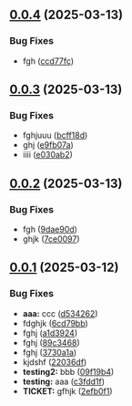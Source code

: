 ## [0.0.4](https://github.com/jimmieulenius/workflow-test/compare/v0.0.3...v0.0.4) (2025-03-13)


### Bug Fixes

* fgh ([ccd77fc](https://github.com/jimmieulenius/workflow-test/commit/ccd77fcb016f6b327b95d707ba612949cc501bae))

## [0.0.3](https://github.com/jimmieulenius/workflow-test/compare/v0.0.2...v0.0.3) (2025-03-13)


### Bug Fixes

* fghjuuu ([bcff18d](https://github.com/jimmieulenius/workflow-test/commit/bcff18d64ea745c98f59f09712dff1e90af60069))
* ghj ([e9fb07a](https://github.com/jimmieulenius/workflow-test/commit/e9fb07a3ce937d13e532113f3512bd1ab951ca56))
* iiii ([e030ab2](https://github.com/jimmieulenius/workflow-test/commit/e030ab286eb1685d7b4ce5a4d21e185030dc95e3))

## [0.0.2](https://github.com/jimmieulenius/workflow-test/compare/v0.0.1...v0.0.2) (2025-03-13)


### Bug Fixes

* fgh ([9dae90d](https://github.com/jimmieulenius/workflow-test/commit/9dae90d8fb01a1c3b7f005a67b91af1f9c11cba7))
* ghjk ([7ce0097](https://github.com/jimmieulenius/workflow-test/commit/7ce00971e5b9d45fb4b8885b33a9e26c0b614b09))

## [0.0.1](https://github.com/jimmieulenius/workflow-test/compare/v0.0.0...v0.0.1) (2025-03-12)


### Bug Fixes

* **aaa:** ccc ([d534262](https://github.com/jimmieulenius/workflow-test/commit/d534262bca67df5b9c2e6f9908621cc849babde3))
* fdghjk ([6cd79bb](https://github.com/jimmieulenius/workflow-test/commit/6cd79bbfe0657bf1d5fea942637f465a363d2d21))
* fghj ([a1d3924](https://github.com/jimmieulenius/workflow-test/commit/a1d3924c1b9d850fb12cf0bea7d812353d1a21b0))
* fghj ([89c3468](https://github.com/jimmieulenius/workflow-test/commit/89c3468ef00fb013a4d5f4616572162fd303faec))
* fghj ([3730a1a](https://github.com/jimmieulenius/workflow-test/commit/3730a1ac14908955ec4f246db53eb4109ad21b35))
* kjdshf ([22036df](https://github.com/jimmieulenius/workflow-test/commit/22036dfb8c950a17f5befd440d847b202a67af04))
* **testing2:** bbb ([09f19b4](https://github.com/jimmieulenius/workflow-test/commit/09f19b4ad9b3c4a9f81c533f9179c93b78a4802e))
* **testing:** aaa ([c3fdd1f](https://github.com/jimmieulenius/workflow-test/commit/c3fdd1fd9f109a1101a8d978f74a44ed5458686d))
* **TICKET:** gfhjk ([2efb0f1](https://github.com/jimmieulenius/workflow-test/commit/2efb0f1ecd14e11debf873a591e5f8b916279cd0))
